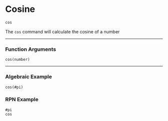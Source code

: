 # Cosine
`cos`

The `cos` command will calculate the cosine of a number

----

### Function Arguments
```plaintext
cos(number)
```

----

### Algebraic Example
```plaintext
cos(#pi)
```

### RPN Example
```plaintext
#pi
cos
```
